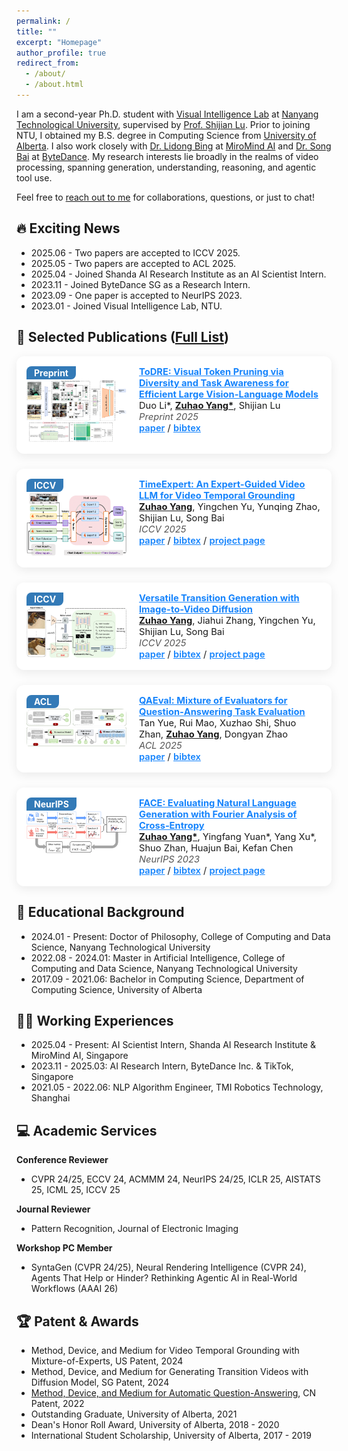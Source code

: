 ```yaml
---
permalink: /
title: ""
excerpt: "Homepage"
author_profile: true
redirect_from: 
  - /about/
  - /about.html
---
```


<style>
  .paper-box {
  display: flex;
  align-items: flex-start;
  margin-bottom: 24px;
  border-radius: 12px;
  box-shadow: 0 4px 16px 0 rgba(0,0,0,0.08);
  background: #fff;
  padding: 16px;
  gap: 20px;
}
.paper-box-image {
  flex: 0 0 160px;
  position: relative;
}
.paper-box-image .badge {
  position: absolute;
  left: 0; top: 0;
  background: #337ab7;
  color: #fff;
  padding: 2px 12px;
  font-size: 14px;
  border-radius: 8px 0 8px 0;
  font-weight: 700;
  z-index: 2;
}
.paper-box-image img {
  width: 100%;
  border-radius: 8px;
  margin-top: 22px;
}
.paper-box-text {
  flex: 1;
  font-size: 1.05em;
}
.paper-box-text a {
  color: #1684fc;
  font-weight: 600;
}
.paper-box-text i {
  color: #555;
  font-style: italic;
}
</style>

I am a second-year Ph.D. student with [Visual Intelligence Lab](https://sg-vilab.github.io/) at [Nanyang Technological University](https://www.ntu.edu.sg/), supervised by [Prof. Shijian Lu](https://personal.ntu.edu.sg/shijian.lu/). Prior to joining NTU, I obtained my B.S. degree in Computing Science from [University of Alberta](https://www.ualberta.ca/index.html). I also work closely with [Dr. Lidong Bing](https://lidongbing.github.io/) at [MiroMind AI](https://miromind.ai/) and [Dr. Song Bai](https://songbai.site/) at [ByteDance](https://www.bytedance.com/en/). My research interests lie broadly in the realms of video processing, spanning generation, understanding, reasoning, and agentic tool use.

Feel free to [reach out to me](https://drive.google.com/file/d/1ru6JmlBLg1KN7Ht2aOeUuhHty-f3R5w2/view?usp=sharing) for collaborations, questions, or just to chat!

🔥 Exciting News
---
* 2025.06 - Two papers are accepted to ICCV 2025.
* 2025.05 - Two papers are accepted to ACL 2025.
* 2025.04 - Joined Shanda AI Research Institute as an AI Scientist Intern.
* 2023.11 - Joined ByteDance SG as a Research Intern.
* 2023.09 - One paper is accepted to NeurIPS 2023.
* 2023.01 - Joined Visual Intelligence Lab, NTU.


📝 Selected Publications ([Full List](https://mwxely.github.io/publications/))
---
<div class="paper-box">
  <div class="paper-box-image">
    <span class="badge">Preprint</span>
    <img src="images/ToDRE.png" alt="ToDRE" width="100%">
  </div>
  <div class="paper-box-text">
    <a href="https://arxiv.org/abs/2505.18757"><b>ToDRE: Visual Token Pruning via Diversity and Task Awareness for Efficient Large Vision-Language Models</b></a><br>
    Duo Li*, <u><b>Zuhao Yang*</b></u>, Shijian Lu<br>
    <i>Preprint 2025</i><br>
    <a href="https://arxiv.org/pdf/2505.18757">paper</a> / <a href="https://mwxely.github.io/bibtex/li2025todre.html">bibtex</a>
  </div>
</div>

<div class="paper-box">
  <div class="paper-box-image">
    <span class="badge">ICCV</span>
    <img src="images/TE.png" alt="TimeExpert" width="100%">
  </div>
  <div class="paper-box-text">
    <a href="https://arxiv.org/abs/2505.18757"><b>TimeExpert: An Expert-Guided Video LLM for Video Temporal Grounding</b></a><br>
    <u><b>Zuhao Yang</b></u>, Yingchen Yu, Yunqing Zhao, Shijian Lu, Song Bai<br>
    <i>ICCV 2025</i><br>
    <a href="https://arxiv.org/pdf/2505.18757">paper</a> / <a href="https://mwxely.github.io/bibtex/yang2025timeexpert.html">bibtex</a> / <a href="https://mwxely.github.io/projects/yang2025time/index">project page</a>
  </div>
</div>

<div class="paper-box">
  <div class="paper-box-image">
    <span class="badge">ICCV</span>
    <img src="images/VTG.png" alt="VTG" width="100%">
  </div>
  <div class="paper-box-text">
    <a href="https://arxiv.org/abs/2505.18757"><b>Versatile Transition Generation with Image-to-Video Diffusion</b></a><br>
    <u><b>Zuhao Yang</b></u>, Jiahui Zhang, Yingchen Yu, Shijian Lu, Song Bai<br>
    <i>ICCV 2025</i><br>
    <a href="https://arxiv.org/pdf/2505.18757">paper</a> / <a href="https://mwxely.github.io/bibtex/yang2025versatile.html">bibtex</a> / <a href="https://mwxely.github.io/projects/yang2025vtg/index">project page</a>
  </div>
</div>

<div class="paper-box">
  <div class="paper-box-image">
    <span class="badge">ACL</span>
    <img src="images/QAEval.png" alt="QAEval" width="100%">
  </div>
  <div class="paper-box-text">
    <a href="https://aclanthology.org/2025.acl-long.716/"><b>QAEval: Mixture of Evaluators for Question‑Answering Task Evaluation</b></a><br>
    Tan Yue, Rui Mao, Xuzhao Shi, Shuo Zhan, <u><b>Zuhao Yang</b></u>, Dongyan Zhao<br>
    <i>ACL 2025</i><br>
    <a href="https://aclanthology.org/2025.acl-long.716.pdf">paper</a> / <a href="https://mwxely.github.io/bibtex/yue2025qaeval.html">bibtex</a>
  </div>
</div>

<div class="paper-box">
  <div class="paper-box-image">
    <span class="badge">NeurIPS</span>
    <img src="images/FACE.png" alt="FACE" width="100%">
  </div>
  <div class="paper-box-text">
    <a href="https://arxiv.org/abs/2305.10307"><b>FACE: Evaluating Natural Language Generation with Fourier Analysis of Cross‑Entropy</b></a><br>
    <u><b>Zuhao Yang*</b></u>, Yingfang Yuan*, Yang Xu*, Shuo Zhan, Huajun Bai, Kefan Chen<br>
    <i>NeurIPS 2023</i><br>
    <a href="https://proceedings.neurips.cc/paper_files/paper/2023/file/37094fdc81632915a5738293cf9b7ad4-Paper-Conference.pdf">paper</a> / <a href="https://mwxely.github.io/bibtex/yang2023face.html">bibtex</a> / <a href="https://github.com/CLCS-SUSTech/FACE">project page</a>
  </div>
</div>

📖 Educational Background
---
* 2024.01 - Present: Doctor of Philosophy, College of Computing and Data Science, Nanyang Technological University
* 2022.08 - 2024.01: Master in Artificial Intelligence, College of Computing and Data Science, Nanyang Technological University
* 2017.09 - 2021.06: Bachelor in Computing Science, Department of Computing Science, University of Alberta

🧑‍⚖️ Working Experiences
---
* 2025.04 - Present: AI Scientist Intern, Shanda AI Research Institute & MiroMind AI, Singapore
* 2023.11 - 2025.03: AI Research Intern, ByteDance Inc. & TikTok, Singapore
* 2021.05 - 2022.06: NLP Algorithm Engineer, TMI Robotics Technology, Shanghai

💻 Academic Services
---
**Conference Reviewer**
* CVPR 24/25, ECCV 24, ACMMM 24, NeurIPS 24/25, ICLR 25, AISTATS 25, ICML 25, ICCV 25  

**Journal Reviewer**
* Pattern Recognition, Journal of Electronic Imaging  

**Workshop PC Member**
* SyntaGen (CVPR 24/25), Neural Rendering Intelligence (CVPR 24), Agents That Help or Hinder? Rethinking Agentic AI in Real-World Workflows (AAAI 26)


🏆 Patent & Awards
---
* Method, Device, and Medium for Video Temporal Grounding with Mixture-of-Experts, US Patent, 2024
* Method, Device, and Medium for Generating Transition Videos with Diffusion Model, SG Patent, 2024
* [Method, Device, and Medium for Automatic Question-Answering](http://epub.cnipa.gov.cn/patent/CN113946669A), CN Patent, 2022
* Outstanding Graduate, University of Alberta, 2021
* Dean's Honor Roll Award, University of Alberta, 2018 - 2020
* International Student Scholarship, University of Alberta, 2017 - 2019
